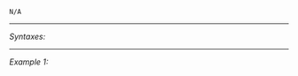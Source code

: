 `N/A`


---
*Syntaxes:*

<!-- [] call `BIS_fnc_moduleUnlockObject` -->

---
*Example 1:*

<!-- 
```sqf
[] call BIS_fnc_moduleUnlockObject;
``` -->